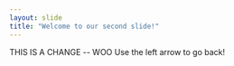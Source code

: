 ```yaml
---
layout: slide
title: "Welcome to our second slide!"
---
```

THIS IS A CHANGE -- WOO
Use the left arrow to go back!
